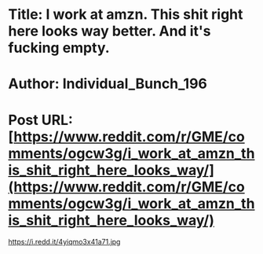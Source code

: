 # Title: I work at amzn. This shit right here looks way better. And it's fucking empty.
# Author: Individual_Bunch_196
# Post URL: [https://www.reddit.com/r/GME/comments/ogcw3g/i_work_at_amzn_this_shit_right_here_looks_way/](https://www.reddit.com/r/GME/comments/ogcw3g/i_work_at_amzn_this_shit_right_here_looks_way/)


https://i.redd.it/4yiqmo3x41a71.jpg